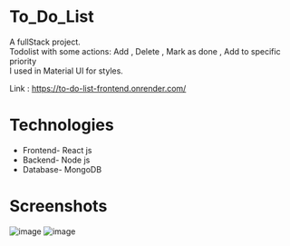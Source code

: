 # To_Do_List

A fullStack project. <br/>
Todolist with some actions: Add , Delete , Mark as done , Add to specific priority  <br/>
I used in Material UI for styles. <br/>

Link : https://to-do-list-frontend.onrender.com/

# Technologies
<ul>
  <li>Frontend- React js</li>
  <li>Backend- Node js</li>
  <li>Database- MongoDB</li>
</ul>

# Screenshots

![image](https://user-images.githubusercontent.com/94290807/194543487-9ac59668-ed33-48eb-97bd-48964e0d869e.png)
![image](https://user-images.githubusercontent.com/94290807/194543265-07d49722-f6fa-4700-9d97-e5e0f41c3df9.png)

